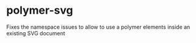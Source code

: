 # polymer-svg
Fixes the namespace issues to allow to use a polymer elements inside an existing SVG document
